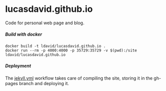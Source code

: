 # lucasdavid.github.io
Code for personal web page and blog.

##### Build with docker
```shell
docker build -t ldavid/lucasdavid.github.io .
docker run --rm -p 4000:4000 -p 35729:35729 -v $(pwd):/site ldavid/lucasdavid.github.io
```
##### Deployment
The [jekyll.yml](.github/workflows/jekyll.yml) workflow takes care of compiling the site,
storing it in the gh-pages branch and deploying it.
